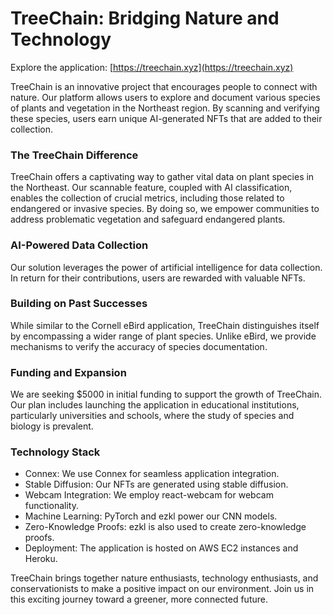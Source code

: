 # TreeChain: Bridging Nature and Technology

Explore the application: [https://treechain.xyz](https://treechain.xyz)

TreeChain is an innovative project that encourages people to connect with nature. Our platform allows users to explore and document various species of plants and vegetation in the Northeast region. By scanning and verifying these species, users earn unique AI-generated NFTs that are added to their collection.

### The TreeChain Difference
TreeChain offers a captivating way to gather vital data on plant species in the Northeast. Our scannable feature, coupled with AI classification, enables the collection of crucial metrics, including those related to endangered or invasive species. By doing so, we empower communities to address problematic vegetation and safeguard endangered plants.

### AI-Powered Data Collection
Our solution leverages the power of artificial intelligence for data collection. In return for their contributions, users are rewarded with valuable NFTs.

### Building on Past Successes
While similar to the Cornell eBird application, TreeChain distinguishes itself by encompassing a wider range of plant species. Unlike eBird, we provide mechanisms to verify the accuracy of species documentation.

### Funding and Expansion
We are seeking $5000 in initial funding to support the growth of TreeChain. Our plan includes launching the application in educational institutions, particularly universities and schools, where the study of species and biology is prevalent.

### Technology Stack
- Connex: We use Connex for seamless application integration.
- Stable Diffusion: Our NFTs are generated using stable diffusion.
- Webcam Integration: We employ react-webcam for webcam functionality.
- Machine Learning: PyTorch and ezkl power our CNN models.
- Zero-Knowledge Proofs: ezkl is also used to create zero-knowledge proofs.
- Deployment: The application is hosted on AWS EC2 instances and Heroku.

TreeChain brings together nature enthusiasts, technology enthusiasts, and conservationists to make a positive impact on our environment. Join us in this exciting journey toward a greener, more connected future.